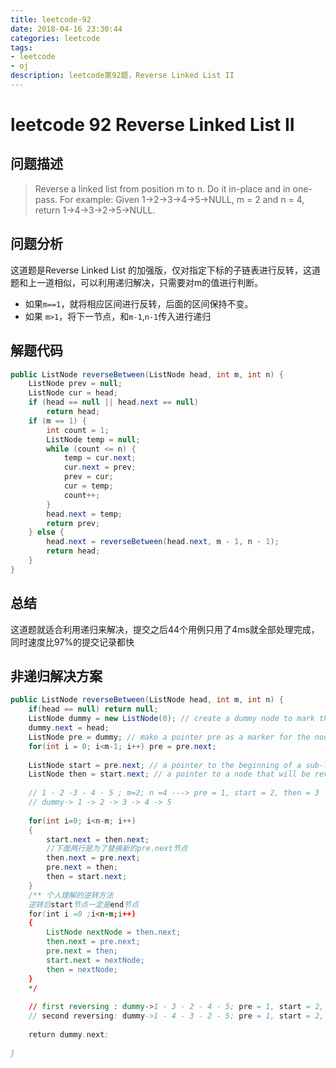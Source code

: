 ```yaml
---
title: leetcode-92
date: 2018-04-16 23:30:44
categories: leetcode
tags:
- leetcode
- oj
description: leetcode第92题，Reverse Linked List II
---
```

# leetcode 92 Reverse Linked List II

## 问题描述

>Reverse a linked list from position m to n. Do it in-place and in one-pass.
For example:
Given 1->2->3->4->5->NULL, m = 2 and n = 4,
return 1->4->3->2->5->NULL.

## 问题分析

这道题是Reverse Linked List 的加强版，仅对指定下标的子链表进行反转，这道题和上一道相似，可以利用递归解决，只需要对m的值进行判断。

* 如果`m==1`，就将相应区间进行反转，后面的区间保持不变。
* 如果 `m>1`，将下一节点，和`m-1`,`n-1`传入进行递归

## 解题代码

```java
public ListNode reverseBetween(ListNode head, int m, int n) {
    ListNode prev = null;
    ListNode cur = head;
    if (head == null || head.next == null)
        return head;
    if (m == 1) {
        int count = 1;
        ListNode temp = null;
        while (count <= n) {
            temp = cur.next;
            cur.next = prev;
            prev = cur;
            cur = temp;
            count++;
        }
        head.next = temp;
        return prev;
    } else {
        head.next = reverseBetween(head.next, m - 1, n - 1);
        return head;
    }
}
```

## 总结

这道题就适合利用递归来解决，提交之后44个用例只用了4ms就全部处理完成，同时速度比97%的提交记录都快

## 非递归解决方案
```java
public ListNode reverseBetween(ListNode head, int m, int n) {
    if(head == null) return null;
    ListNode dummy = new ListNode(0); // create a dummy node to mark the head of this list
    dummy.next = head;
    ListNode pre = dummy; // make a pointer pre as a marker for the node before reversing
    for(int i = 0; i<m-1; i++) pre = pre.next;
    
    ListNode start = pre.next; // a pointer to the beginning of a sub-list that will be reversed
    ListNode then = start.next; // a pointer to a node that will be reversed
    
    // 1 - 2 -3 - 4 - 5 ; m=2; n =4 ---> pre = 1, start = 2, then = 3
    // dummy-> 1 -> 2 -> 3 -> 4 -> 5
    
    for(int i=0; i<n-m; i++)
    {
        start.next = then.next;
        //下面两行是为了替换新的pre.next节点
        then.next = pre.next;
        pre.next = then;
        then = start.next;
    }
    /** 个人理解的逆转方法
    逆转后start节点一定是end节点
    for(int i =0 ;i<n-m;i++)
    {
        ListNode nextNode = then.next;
        then.next = pre.next;
        pre.next = then;
        start.next = nextNode;
        then = nextNode;
    }
    */
    
    // first reversing : dummy->1 - 3 - 2 - 4 - 5; pre = 1, start = 2, then = 4
    // second reversing: dummy->1 - 4 - 3 - 2 - 5; pre = 1, start = 2, then = 5 (finish)
    
    return dummy.next;
    
}
```
